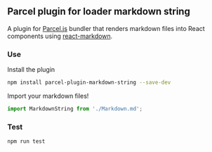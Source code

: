 ## Parcel plugin for loader markdown string

A plugin for [Parcel.js](https://parceljs.org/) bundler that renders markdown files into React components using [react-markdown](https://github.com/rexxars/react-markdown).

### Use

Install the plugin

```bash
npm install parcel-plugin-markdown-string --save-dev
```

Import your markdown files!

```js
import MarkdownString from './Markdown.md';
```

### Test

```bash
npm run test
```
